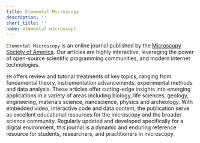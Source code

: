 ```yaml
---
title: Elemental Microscopy
description: ''
short_title: ''
name: elemental microscopt
---
```


`Elemental Microscopy` is an online journal published by the [Microscopy Society of America](https://www.microscopy.org/). Our articles are highly interactive, leveraging the power of open-source scientific programming communities, and modern internet technologies.

`EM` offers review and tutorial treatments of key topics, ranging from fundamental theory, instrumentation advancements, experimental methods and data analysis. These articles offer cutting-edge insights into emerging applications in a variety of areas including biology, life sciences, geology, engineering, materials science, nanoscience, physics and archeology. With embedded video, interactive code and data content, the publication serve as excellent educational resources for the microscopy and the broader science community. Regularly updated and developed specifically for a digital environment, this journal is a dynamic and enduring reference resource for students, researchers, and practitioners in microscopy.
